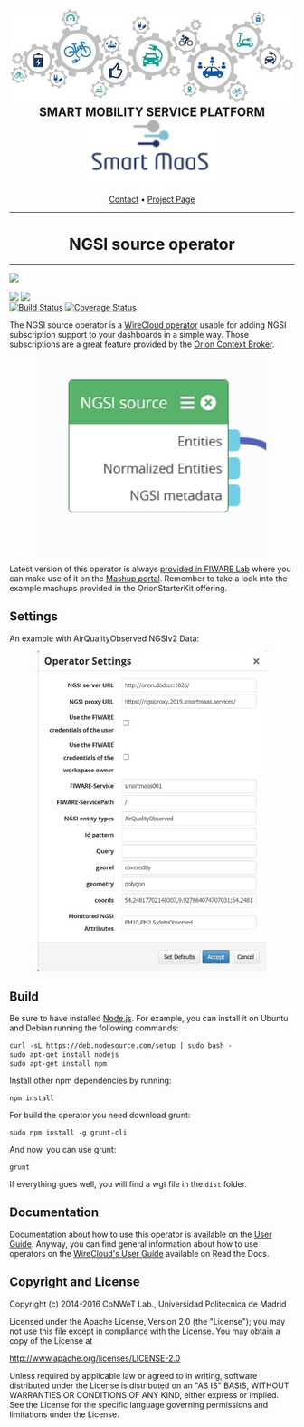 <h2 align="center">
  <a href="https://smart-maas.eu/en/"><img src="https://github.com/SmartMaaS-Services/Transaction-Context-Manager/blob/main/docs/images/Header.jpeg" alt="Smart MaaS" width="500"></a>
  <br>
      SMART MOBILITY SERVICE PLATFORM
  <br>
  <a href="https://smart-maas.eu/en/"><img src="https://github.com/SmartMaaS-Services/Transaction-Context-Manager/blob/main/docs/images/Logos-Smart-MaaS.png" alt="Smart MaaS" width="250"></a>
  <br>
</h2>

<p align="center">
  <a href="mailto:info@smart-maas.eu">Contact</a> •
  <a href="https://smart-maas.eu/en/">Project Page</a>
</p>


***

<h1 align="center">
  <a>
    NGSI source operator
  </a>
</h1>

***


[![](https://nexus.lab.fiware.org/repository/raw/public/badges/chapters/visualization.svg)](https://www.fiware.org/developers/catalogue/)

[![](https://nexus.lab.fiware.org/repository/raw/public/badges/chapters/visualization.svg)](https://www.fiware.org/developers/catalogue/)
![](https://img.shields.io/github/license/wirecloud-fiware/ngsi-source-operator.svg)<br/>
[![Build Status](https://travis-ci.org/wirecloud-fiware/ngsi-source-operator.svg?branch=develop)](https://travis-ci.org/wirecloud-fiware/ngsi-source-operator)
[![Coverage Status](https://coveralls.io/repos/github/wirecloud-fiware/ngsi-source-operator/badge.svg?branch=develop)](https://coveralls.io/github/wirecloud-fiware/ngsi-source-operator?branch=develop)

The NGSI source operator is a [WireCloud operator](http://wirecloud.readthedocs.org/en/latest/) usable for adding NGSI
subscription support to your dashboards in a simple way. Those subscriptions are a great feature provided by the
[Orion Context Broker](http://catalogue.fiware.org/enablers/publishsubscribe-context-broker-orion-context-broker).

<p align="center">
    <img src="src/images/ngsi_source_operator.png" alt="Operator" width="80%">
</p>

Latest version of this operator is always
[provided in FIWARE Lab](https://store.lab.fiware.org/search/keyword/OrionStarterKit) where you can make use of it on
the [Mashup portal](https://mashup.lab.fiware.org). Remember to take a look into the example mashups provided in the
OrionStarterKit offering.

## Settings

An example with AirQualityObserved NGSIv2 Data:

<p align="center">
    <img src="src/images/ngsi_source_settings.png" alt="Operator" width="80%">
</p>

## Build

Be sure to have installed [Node.js](http://node.js). For example, you can install it on Ubuntu and Debian running the
following commands:

```console
curl -sL https://deb.nodesource.com/setup | sudo bash -
sudo apt-get install nodejs
sudo apt-get install npm
```

Install other npm dependencies by running:

```console
npm install
```

For build the operator you need download grunt:

```console
sudo npm install -g grunt-cli
```

And now, you can use grunt:

```console
grunt
```

If everything goes well, you will find a wgt file in the `dist` folder.

## Documentation

Documentation about how to use this operator is available on the [User Guide](src/doc/userguide.md). Anyway, you can
find general information about how to use operators on the
[WireCloud's User Guide](https://wirecloud.readthedocs.io/en/stable/user_guide/) available on Read the Docs.

## Copyright and License

Copyright (c) 2014-2016 CoNWeT Lab., Universidad Politecnica de Madrid

Licensed under the Apache License, Version 2.0 (the "License"); you may not use this file except in compliance with the
License. You may obtain a copy of the License at

http://www.apache.org/licenses/LICENSE-2.0

Unless required by applicable law or agreed to in writing, software distributed under the License is distributed on an
"AS IS" BASIS, WITHOUT WARRANTIES OR CONDITIONS OF ANY KIND, either express or implied. See the License for the specific
language governing permissions and limitations under the License.
